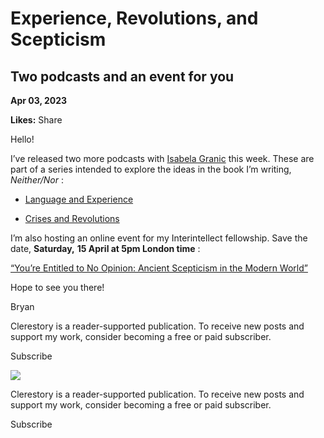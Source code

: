 # Experience, Revolutions, and Scepticism

## Two podcasts and an event for you

**Apr 03, 2023**

**Likes:** Share

Hello!

I’ve released two more podcasts with [Isabela Granic](https://twitter.com/PlayNiceInst) this week. These are part of a series intended to explore the ideas in the book I’m writing, _Neither/Nor_ :

  * [Language and Experience](https://pod.fo/e/16f7ac)

  * [Crises and Revolutions](https://pod.fo/e/171350)




I’m also hosting an online event for my Interintellect fellowship. Save the date, **Saturday,** **15 April at 5pm London time** :

[“You’re Entitled to No Opinion: Ancient Scepticism in the Modern World”](https://interintellect.com/salon/youre-entitled-to-no-opinion-ancient-scepticism-in-the-modern-world/)

Hope to see you there!

Bryan

Clerestory is a reader-supported publication. To receive new posts and support my work, consider becoming a free or paid subscriber.

Subscribe

[![](https://substackcdn.com/image/fetch/w_1456,c_limit,f_auto,q_auto:good,fl_progressive:steep/https%3A%2F%2Fsubstack-post-media.s3.amazonaws.com%2Fpublic%2Fimages%2Fa3638a15-8d2b-4ec5-8749-457d8847b0d3_640x360.jpeg)](https://substackcdn.com/image/fetch/f_auto,q_auto:good,fl_progressive:steep/https%3A%2F%2Fsubstack-post-media.s3.amazonaws.com%2Fpublic%2Fimages%2Fa3638a15-8d2b-4ec5-8749-457d8847b0d3_640x360.jpeg)

Clerestory is a reader-supported publication. To receive new posts and support my work, consider becoming a free or paid subscriber.

Subscribe
